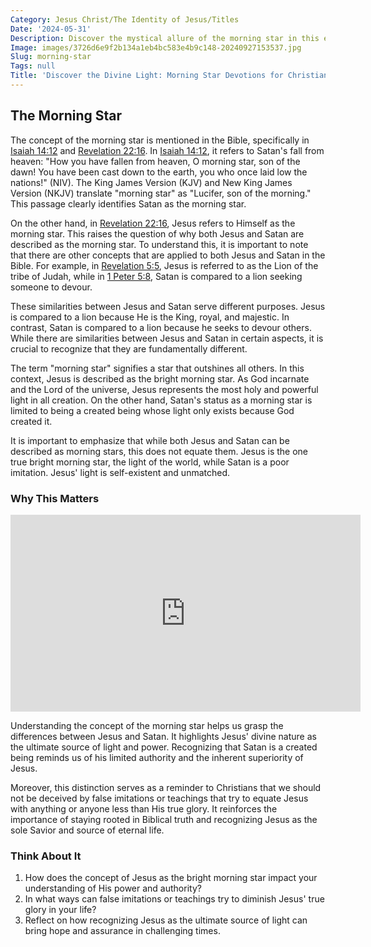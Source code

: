 ```yaml
---
Category: Jesus Christ/The Identity of Jesus/Titles
Date: '2024-05-31'
Description: Discover the mystical allure of the morning star in this enlightening article. Unveil the symbolism and significance of this celestial marvel.
Image: images/3726d6e9f2b134a1eb4bc583e4b9c148-20240927153537.jpg
Slug: morning-star
Tags: null
Title: 'Discover the Divine Light: Morning Star Devotions for Christian Awakening'
---
```


## The Morning Star

The concept of the morning star is mentioned in the Bible, specifically in [Isaiah 14:12](https://www.bibleref.com/Isaiah/14/Isaiah-14-12.html) and [Revelation 22:16](https://www.bibleref.com/Revelation/22/Revelation-22-16.html). In [Isaiah 14:12](https://www.bibleref.com/Isaiah/14/Isaiah-14-12.html), it refers to Satan's fall from heaven: "How you have fallen from heaven, O morning star, son of the dawn! You have been cast down to the earth, you who once laid low the nations!" (NIV). The King James Version (KJV) and New King James Version (NKJV) translate "morning star" as "Lucifer, son of the morning." This passage clearly identifies Satan as the morning star.

On the other hand, in [Revelation 22:16](https://www.bibleref.com/Revelation/22/Revelation-22-16.html), Jesus refers to Himself as the morning star. This raises the question of why both Jesus and Satan are described as the morning star. To understand this, it is important to note that there are other concepts that are applied to both Jesus and Satan in the Bible. For example, in [Revelation 5:5](https://www.bibleref.com/Revelation/5/Revelation-5-5.html), Jesus is referred to as the Lion of the tribe of Judah, while in [1 Peter 5:8](https://www.bibleref.com/1-Peter/5/1-Peter-5-8.html), Satan is compared to a lion seeking someone to devour.

These similarities between Jesus and Satan serve different purposes. Jesus is compared to a lion because He is the King, royal, and majestic. In contrast, Satan is compared to a lion because he seeks to devour others. While there are similarities between Jesus and Satan in certain aspects, it is crucial to recognize that they are fundamentally different.

The term "morning star" signifies a star that outshines all others. In this context, Jesus is described as the bright morning star. As God incarnate and the Lord of the universe, Jesus represents the most holy and powerful light in all creation. On the other hand, Satan's status as a morning star is limited to being a created being whose light only exists because God created it.

It is important to emphasize that while both Jesus and Satan can be described as morning stars, this does not equate them. Jesus is the one true bright morning star, the light of the world, while Satan is a poor imitation. Jesus' light is self-existent and unmatched.

### Why This Matters


<iframe width="560" height="315" src="https://www.youtube.com/embed/B-62lFq1NHU" frameborder="0" allow="autoplay; encrypted-media" allowfullscreen></iframe>


Understanding the concept of the morning star helps us grasp the differences between Jesus and Satan. It highlights Jesus' divine nature as the ultimate source of light and power. Recognizing that Satan is a created being reminds us of his limited authority and the inherent superiority of Jesus.

Moreover, this distinction serves as a reminder to Christians that we should not be deceived by false imitations or teachings that try to equate Jesus with anything or anyone less than His true glory. It reinforces the importance of staying rooted in Biblical truth and recognizing Jesus as the sole Savior and source of eternal life.

### Think About It

1. How does the concept of Jesus as the bright morning star impact your understanding of His power and authority?
2. In what ways can false imitations or teachings try to diminish Jesus' true glory in your life?
3. Reflect on how recognizing Jesus as the ultimate source of light can bring hope and assurance in challenging times.